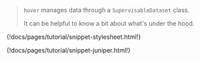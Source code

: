 > `hover` manages data through a `SupervisableDataset` class.
>
> It can be helpful to know a bit about what's under the hood.

{!docs/pages/tutorial/snippet-stylesheet.html!}

{!docs/pages/tutorial/snippet-juniper.html!}
